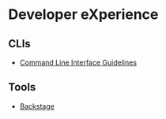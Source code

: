 # Developer eXperience

## CLIs

* [Command Line Interface Guidelines](https://clig.dev/)

## Tools

* [Backstage](https://backstage.io/)

